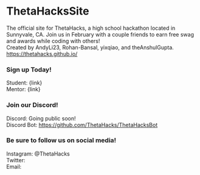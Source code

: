 # ThetaHacksSite
The official site for ThetaHacks, a high school hackathon located in Sunnyvale, CA. Join us in February with a couple friends to earn free swag and awards while coding with others! <br>
Created by AndyLi23, Rohan-Bansal, yixqiao, and theAnshulGupta. <br>
https://thetahacks.github.io/

### Sign up Today!
Student: {link} <br>
Mentor: {link}

### Join our Discord!
Discord: Going public soon! <br>
Discord Bot: https://github.com/ThetaHacks/ThetaHacksBot <br>

### Be sure to follow us on social media!
Instagram: @ThetaHacks <br>
Twitter: <br>
Email: 
